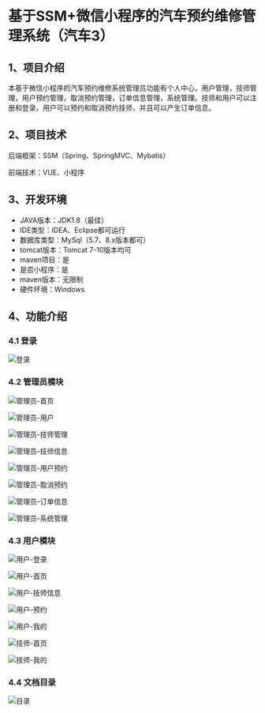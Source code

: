 # 基于SSM+微信小程序的汽车预约维修管理系统（汽车3）


## 1、项目介绍

本基于微信小程序的汽车预约维修系统管理员功能有个人中心，用户管理，技师管理，用户预约管理，取消预约管理，订单信息管理，系统管理。技师和用户可以注册和登录，用户可以预约和取消预约技师，并且可以产生订单信息。

## 2、项目技术

后端框架：SSM（Spring、SpringMVC、Mybatis）

前端技术：VUE、小程序

## 3、开发环境

- JAVA版本：JDK1.8（最佳）
- IDE类型：IDEA、Eclipse都可运行
- 数据库类型：MySql（5.7、8.x版本都可） 
- tomcat版本：Tomcat 7-10版本均可
- maven项目：是
- 是否小程序：是
- maven版本：无限制
- 硬件环境：Windows

## 4、功能介绍

### 4.1 登录

![登录](https://www.codemarket.fun/202407211731397.png)

### 4.2 管理员模块

![管理员-首页](https://www.codemarket.fun/202407211731294.png)

![管理员-用户](https://www.codemarket.fun/202407211731795.png)

![管理员-技师管理](https://www.codemarket.fun/202407211731277.png)

![管理员-技师信息](https://www.codemarket.fun/202407211731268.png)

![管理员-用户预约](https://www.codemarket.fun/202407211731905.png)

![管理员-取消预约](https://www.codemarket.fun/202407211731296.png)

![管理员-订单信息](https://www.codemarket.fun/202407211731255.png)

![管理员-系统管理](https://www.codemarket.fun/202407211731311.png)

### 4.3 用户模块

![用户-登录](https://www.codemarket.fun/202407211732955.png)

![用户-首页](https://www.codemarket.fun/202407211732978.png)

![用户-技师信息](https://www.codemarket.fun/202407211732967.png)

![用户-预约](https://www.codemarket.fun/202407211732004.png)

![用户-我的](https://www.codemarket.fun/202407211732001.png)

![技师-首页](https://www.codemarket.fun/202407211732016.png)

![技师-我的](https://www.codemarket.fun/202407211732333.png)

### 4.4 文档目录

![目录](https://www.codemarket.fun/202407211732311.png)
